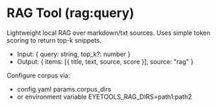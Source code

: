 # RAG Tool (rag:query)

Lightweight local RAG over markdown/txt sources. Uses simple token scoring to return top-k snippets.

- Input: { query: string, top_k?: number }
- Output: { items: [{ title, text, source, score }], source: "rag" }

Configure corpus via:
- config.yaml params.corpus_dirs
- or environment variable EYETOOLS_RAG_DIRS=path1:path2